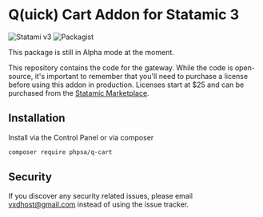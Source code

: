 # Q(uick) Cart Addon for Statamic 3

![Statami v3](https://img.shields.io/badge/Statamic-3.0+-FF269E)
![Packagist](https://img.shields.io/packagist/v/phpsa/sc-free-shipping)

This package is still in Alpha mode at the moment.

This repository contains the code for the gateway. While the code is open-source, it's important to remember that you'll need to purchase a license before using this addon in production. Licenses start at \$25 and can be purchased from the [Statamic Marketplace](https://statamic.com/).

## Installation

Install via the Control Panel or via composer

```bash
composer require phpsa/q-cart
```

## Security

If you discover any security related issues, please email vxdhost@gmail.com instead of using the issue tracker.
